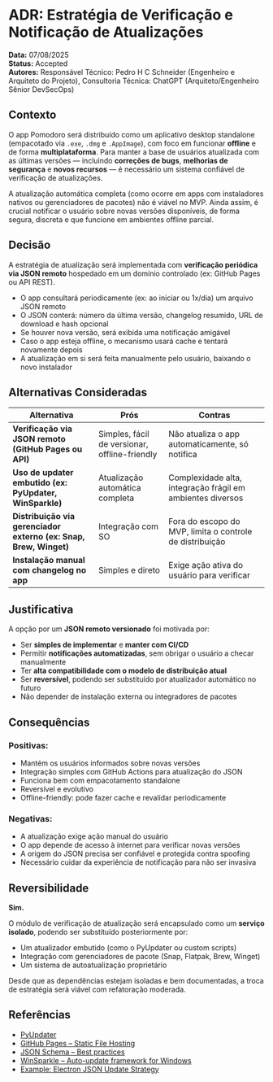 # ADR: Estratégia de Verificação e Notificação de Atualizações

**Data:** 07/08/2025<br />
**Status:** Accepted<br />
**Autores:** Responsável Técnico: Pedro H C Schneider (Engenheiro e Arquiteto do Projeto), Consultoria Técnica: ChatGPT (Arquiteto/Engenheiro Sênior DevSecOps)

## Contexto

O app Pomodoro será distribuído como um aplicativo desktop standalone (empacotado via `.exe`, `.dmg` e `.AppImage`), com foco em funcionar **offline** e de forma **multiplataforma**. Para manter a base de usuários atualizada com as últimas versões — incluindo **correções de bugs**, **melhorias de segurança** e **novos recursos** — é necessário um sistema confiável de verificação de atualizações.

A atualização automática completa (como ocorre em apps com instaladores nativos ou gerenciadores de pacotes) não é viável no MVP. Ainda assim, é crucial notificar o usuário sobre novas versões disponíveis, de forma segura, discreta e que funcione em ambientes offline parcial.

## Decisão

A estratégia de atualização será implementada com **verificação periódica via JSON remoto** hospedado em um domínio controlado (ex: GitHub Pages ou API REST).

- O app consultará periodicamente (ex: ao iniciar ou 1x/dia) um arquivo JSON remoto
- O JSON conterá: número da última versão, changelog resumido, URL de download e hash opcional
- Se houver nova versão, será exibida uma notificação amigável
- Caso o app esteja offline, o mecanismo usará cache e tentará novamente depois
- A atualização em si será feita manualmente pelo usuário, baixando o novo instalador

## Alternativas Consideradas

| Alternativa                                                       | Prós                                          | Contras                                                    |
| ----------------------------------------------------------------- | --------------------------------------------- | ---------------------------------------------------------- |
| **Verificação via JSON remoto (GitHub Pages ou API)**             | Simples, fácil de versionar, offline-friendly | Não atualiza o app automaticamente, só notifica            |
| **Uso de updater embutido (ex: PyUpdater, WinSparkle)**           | Atualização automática completa               | Complexidade alta, integração frágil em ambientes diversos |
| **Distribuição via gerenciador externo (ex: Snap, Brew, Winget)** | Integração com SO                             | Fora do escopo do MVP, limita o controle de distribuição   |
| **Instalação manual com changelog no app**                        | Simples e direto                              | Exige ação ativa do usuário para verificar                 |

## Justificativa

A opção por um **JSON remoto versionado** foi motivada por:

- Ser **simples de implementar** e **manter com CI/CD**
- Permitir **notificações automatizadas**, sem obrigar o usuário a checar manualmente
- Ter **alta compatibilidade com o modelo de distribuição atual**
- Ser **reversível**, podendo ser substituído por atualizador automático no futuro
- Não depender de instalação externa ou integradores de pacotes

## Consequências

### Positivas:
- Mantém os usuários informados sobre novas versões
- Integração simples com GitHub Actions para atualização do JSON
- Funciona bem com empacotamento standalone
- Reversível e evolutivo
- Offline-friendly: pode fazer cache e revalidar periodicamente

### Negativas:
- A atualização exige ação manual do usuário
- O app depende de acesso à internet para verificar novas versões
- A origem do JSON precisa ser confiável e protegida contra spoofing
- Necessário cuidar da experiência de notificação para não ser invasiva

## Reversibilidade

**Sim.**

O módulo de verificação de atualização será encapsulado como um **serviço isolado**, podendo ser substituído posteriormente por:

- Um atualizador embutido (como o PyUpdater ou custom scripts)
- Integração com gerenciadores de pacote (Snap, Flatpak, Brew, Winget)
- Um sistema de autoatualização proprietário

Desde que as dependências estejam isoladas e bem documentadas, a troca de estratégia será viável com refatoração moderada.

## Referências

- [PyUpdater](https://www.pyupdater.org/)
- [GitHub Pages – Static File Hosting](https://pages.github.com/)
- [JSON Schema – Best practices](https://json-schema.org/)
- [WinSparkle – Auto-update framework for Windows](https://winsparkle.org/)
- [Example: Electron JSON Update Strategy](https://www.electron.build/auto-update)

